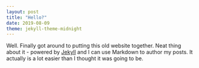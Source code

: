 ```yaml
---
layout: post
title: "Hello?"
date: 2019-08-09
theme: jekyll-theme-midnight
---
```


Well. Finally got around to putting this old website together. Neat thing about it - powered by [Jekyll](http://jekyllrb.com) and I can use Markdown to author my posts. It actually is a lot easier than I thought it was going to be.
